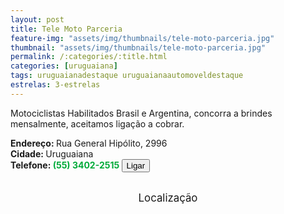 ```yaml
---
layout: post
title: Tele Moto Parceria
feature-img: "assets/img/thumbnails/tele-moto-parceria.jpg"
thumbnail: "assets/img/thumbnails/tele-moto-parceria.jpg"
permalink: /:categories/:title.html
categories: [uruguaiana]
tags: uruguaianadestaque uruguaianaautomoveldestaque
estrelas: 3-estrelas
---
```

Motociclistas Habilitados Brasil e Argentina, concorra a brindes mensalmente, aceitamos ligação a cobrar.<br/>
<!-- more -->
<b>Endereço: </b>Rua General Hipólito, 2996<br />
<b>Cidade: </b>Uruguaiana<br />
<b>Telefone: <span style="color: #00ab3a;">(55) 3402-2515</span> <a href="tel:5534022515"><button class="ligar">Ligar</button></a></b><br />

<br />
<style>
      #map {
        height: 400px;
        width: 100%;
       }
    </style>

<div style="font-size: larger; text-align: center;">
Localização</div>
<div id="map">
<script>
      function initMap() {
        var uluru = {lat: -29.7638901, lng: -57.0833853};
        var map = new google.maps.Map(document.getElementById('map'), {
          zoom: 17,
          center: uluru
        });
        var marker = new google.maps.Marker({
          position: uluru,
          map: map
        });
      }
    </script>
    <script async="" defer="" src="https://maps.googleapis.com/maps/api/js?key=AIzaSyDDc8SHLmOesJRaXCW0fZ2ST09W4s0ME5g&amp;callback=initMap">
    </script>
</div>
